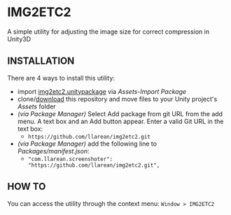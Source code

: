 # IMG2ETC2

A simple utility for adjusting the image size for correct compression in Unity3D

## INSTALLATION

There are 4 ways to install this utility:

- import [img2etc2.unitypackage](https://github.com/llarean/img2etc2/releases) via *Assets-Import Package*
- clone/[download](https://github.com/llarean/img2etc2/archive/master.zip) this repository and move files to your Unity project's *Assets* folder
- *(via Package Manager)* Select Add package from git URL from the add menu. A text box and an Add button appear. Enter a valid Git URL in the text box:
    - `https://github.com/llarean/img2etc2.git`
- *(via Package Manager)* add the following line to *Packages/manifest.json*:
    - `"com.llarean.screenshoter": "https://github.com/llarean/img2etc2.git",`

## HOW TO

You can access the utility through the context menu:
`Window > IMG2ETC2`
